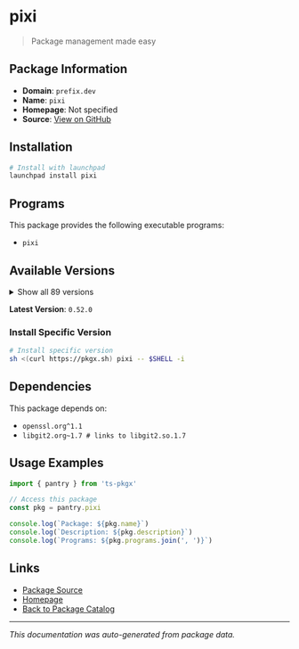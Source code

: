 # pixi

> Package management made easy

## Package Information

- **Domain**: `prefix.dev`
- **Name**: `pixi`
- **Homepage**: Not specified
- **Source**: [View on GitHub](https://github.com/pkgxdev/pantry/tree/main/projects/prefix.dev/package.yml)

## Installation

```bash
# Install with launchpad
launchpad install pixi
```

## Programs

This package provides the following executable programs:

- `pixi`

## Available Versions

<details>
<summary>Show all 89 versions</summary>

- `0.52.0`, `0.51.0`, `0.50.2`, `0.50.1`, `0.50.0`
- `0.49.0`, `0.48.2`, `0.48.1`, `0.48.0`, `0.47.0`
- `0.46.0`, `0.45.0`, `0.44.0`, `0.43.3`, `0.43.2`
- `0.43.1`, `0.43.0`, `0.42.1`, `0.42.0`, `0.41.4`
- `0.41.3`, `0.41.2`, `0.41.1`, `0.41.0`, `0.40.3`
- `0.40.2`, `0.40.1`, `0.40.0`, `0.39.5`, `0.39.4`
- `0.39.3`, `0.39.2`, `0.39.1`, `0.39.0`, `0.38.0`
- `0.37.0`, `0.36.0`, `0.35.0`, `0.34.0`, `0.33.0`
- `0.32.2`, `0.32.1`, `0.32.0`, `0.31.0`, `0.30.0`
- `0.29.0`, `0.28.2`, `0.28.1`, `0.28.0`, `0.27.1`
- `0.27.0`, `0.26.1`, `0.26.0`, `0.25.0`, `0.24.2`
- `0.24.1`, `0.24.0`, `0.23.0`, `0.22.0`, `0.21.1`
- `0.21.0`, `0.20.1`, `0.20.0`, `0.19.1`, `0.19.0`
- `0.18.0`, `0.17.1`, `0.17.0`, `0.16.1`, `0.16.0`
- `0.15.2`, `0.15.1`, `0.15.0`, `0.14.0`, `0.13.0`
- `0.12.0`, `0.11.1`, `0.11.0`, `0.10.0`, `0.9.1`
- `0.9.0`, `0.8.0`, `0.7.0`, `0.6.0`, `0.5.0`
- `0.4.0`, `0.3.0`, `0.2.0`, `0.1.0`

</details>

**Latest Version**: `0.52.0`

### Install Specific Version

```bash
# Install specific version
sh <(curl https://pkgx.sh) pixi -- $SHELL -i
```

## Dependencies

This package depends on:

- `openssl.org^1.1`
- `libgit2.org~1.7 # links to libgit2.so.1.7`

## Usage Examples

```typescript
import { pantry } from 'ts-pkgx'

// Access this package
const pkg = pantry.pixi

console.log(`Package: ${pkg.name}`)
console.log(`Description: ${pkg.description}`)
console.log(`Programs: ${pkg.programs.join(', ')}`)
```

## Links

- [Package Source](https://github.com/pkgxdev/pantry/tree/main/projects/prefix.dev/package.yml)
- [Homepage](#)
- [Back to Package Catalog](../../package-catalog.md)

---

*This documentation was auto-generated from package data.*
